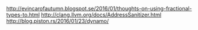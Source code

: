http://evincarofautumn.blogspot.se/2016/01/thoughts-on-using-fractional-types-to.html
http://clang.llvm.org/docs/AddressSanitizer.html
http://blog.piston.rs/2016/01/23/dynamo/
